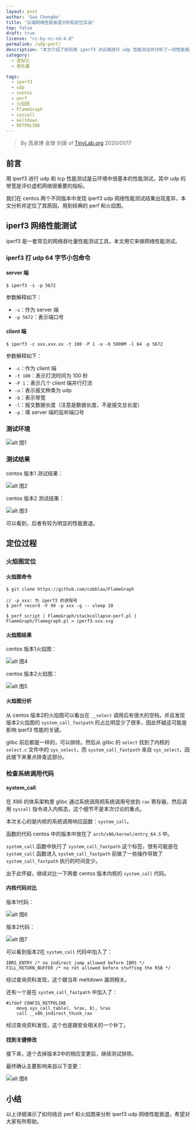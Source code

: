 ```yaml
---
layout: post
author: 'Gao Chengbo'
title: "云端网络性能衰退分析和定位实战"
top: false
draft: true
license: "cc-by-nc-nd-4.0"
permalink: /udp-perf/
description: "本文介绍了如何用 iperf3 对云端进行 udp 性能测试并分析了一则性能衰退出现的原因，用到经典的 perf 和火焰图。"
category:
  - 虚拟化
  - 吞吐量

tags:
  - iperf3
  - udp
  - centos
  - perf
  - 火焰图
  - FlameGraph
  - syscall
  - meltdown
  - RETPOLINE
---
```



>
> By 高承博 金琦 刘唐 of [TinyLab.org](http://tinylab.org)
> 2020/01/17
>

## 前言

用 iperf3 进行 udp 和 tcp 性能测试是云环境中很基本的性能测试，其中 udp 的带宽是评价虚机网络很重要的指标。

我们在 centos 两个不同版本中发现 iperf3 udp 网络性能测试结果出现差异，本文分析并定位了其原因，用到经典的 perf 和火焰图。

## iperf3 网络性能测试

iperf3 是一套常见的网络吞吐量性能测试工具，本文用它来做网络性能测试。

### iperf3 打 udp 64 字节小包命令

#### server 端

```
$ iperf3 -s -p 5672
```

参数解释如下：

* `-s`：作为 server 端
* `-p 5672`：表示端口号

#### client 端

```
$ iperf3 -c xxx.xxx.xx -t 100 -P 1 -u -b 5000M -l 64 -p 5672
```

参数解释如下：

* `-c`：作为 client 端
* `-t 100`：表示打流时间为 100 秒
* `-P 1`：表示几个 client 端并行打流
* `-u`：表示报文种类为 udp
* `-b`：表示带宽
* `-l`：报文数据长度（注意是数据长度，不是报文总长度）
* `-p`：填 server 端的监听端口号

### 测试环境

![alt 图1](/wp-content/uploads/2021/1/udp_test/figure1.png)

### 测试结果

centos 版本1 测试结果：

![alt 图2](/wp-content/uploads/2021/1/udp_test/figure2_centos693.png)

centos 版本2 测试结果：

![alt 图3](/wp-content/uploads/2021/1/udp_test/figure3_centos862.png)

可以看到，后者有较为明显的性能衰退。

## 定位过程

### 火焰图定位

#### 火焰图命令

```
$ git clone https://github.com/cobblau/FlameGraph

// -p xxx: 为 iperf3 的进程号
$ perf record -F 99 -p xxx -g -- sleep 10

$ perf script | FlameGraph/stackcollapse-perf.pl | FlameGraph/flamegraph.pl > iperf3-xxx.svg
```

#### 火焰图结果

centos 版本1火焰图：

![alt 图4](/wp-content/uploads/2021/1/udp_test/figure4_centos693.png)

centos 版本2火焰图：

![alt 图5](/wp-content/uploads/2021/1/udp_test/figure5_centos862.png)

#### 火焰图分析

从 centos 版本2的火焰图可以看出在 `__select` 调用后有很大的空档，并且发现版本2火焰图的 `system_call_fastpath` 的占比明显少了很多，因此怀疑这可能是影响 iperf3 性能的关键。

glibc 前后都是一样的，可以排除。然后从 glibc 的 `select` 找到了内核的 `select.c` 文件中的 `sys_select`，而 `system_call_fastpath` 来自 `sys_select`，因此接下来重点排查这部分。

### 检查系统调用代码

#### system_call

在 X86 的体系架构里 glibc 通过系统调用把系统调用号放到 `rax` 寄存器，然后调用 `syscall` 指令进入内核态，这个细节不是本次讨论的重点。

本次关心的是内核的系统调用响应函数：`system_call`。

函数的代码 centos 中的版本中放在了 `arch/x86/kernel/entry_64.S` 中。

`system_call` 函数中执行了 `system_call_fastpath` 这个标签，很有可能是在 `system_call` 函数进入 `system_call_fastpath` 前做了一些操作导致了 `system_call_fastpath` 执行的时间变少。

出于此怀疑，继续对比一下两套 centos 版本内核的 `system_call` 代码。

#### 内核代码对比

版本1代码：

![alt 图6](/wp-content/uploads/2021/1/udp_test/figure6.png)

版本2代码：

![alt 图7](/wp-content/uploads/2021/1/udp_test/figure7.png)

可以看到版本2在 `system_call` 代码中加入了：

```
IBRS_ENTRY /* no indirect jump allowed before IBRS */
FILL_RETURN_BUFFER /* no ret allowed before stuffing the RSB */
```

经过查询资料发现，这个跟当年 meltdown 漏洞相关。

还有一个是在 `system_call_fastpath` 中加入了：

```
#ifdef CONFIG_RETPOLINE
    movq sys_call_table(, %rax, 8), %rax
    call __x86_indirect_thunk_rax
```

经过查询资料发现，这个也是跟安全相关的一个补丁。

#### 找到关键修改

接下来，逐个去掉版本2中的相应变更后，继续测试排除。

最终确认主要影响来自以下变更：

![alt 图8](/wp-content/uploads/2021/1/udp_test/figure7.png)

## 小结

以上详细演示了如何结合 perf 和火焰图来分析 iperf3 udp 网络性能衰退，希望对大家有所帮助。
